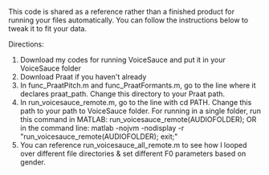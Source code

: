 This code is shared as a reference rather than a finished product for running your files automatically. You can follow the instructions below to tweak it to fit your data.

Directions:
1. Download my codes for running VoiceSauce and put it in your VoiceSauce folder
2. Download Praat if you haven't already
3. In func_PraatPitch.m and func_PraatFormants.m, go to the line where it declares praat_path. Change this directory to your Praat path.
4. In run_voicesauce_remote.m, go to the line with cd PATH. Change this path to your path to VoiceSauce folder.
  For running in a single folder, run this command in MATLAB: run_voicesauce_remote(AUDIOFOLDER);
    OR in the command line: matlab -nojvm -nodisplay -r "run_voicesauce_remote(AUDIOFOLDER); exit;"
5. You can reference run_voicesauce_all_remote.m to see how I looped over different file directories & set different F0 parameters based on gender.
